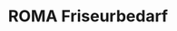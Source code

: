 ---
title: "ROMA Friseurbedarf"
url: /rosental-an-der-kainach/roma-friseurbedarf/
shop: Friseurbedarf
---